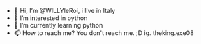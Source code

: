 - 👋 Hi, I’m @WILLYleRoi, i live in Italy
- 👀 I’m interested in python
- 🌱 I’m currently learning python
- 📫 How to reach me? You don't reach me. ;D      ig. theking.exe08
